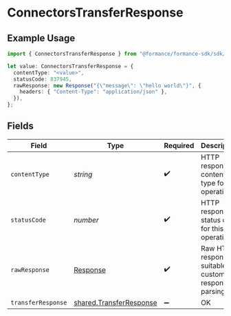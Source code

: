 # ConnectorsTransferResponse

## Example Usage

```typescript
import { ConnectorsTransferResponse } from "@formance/formance-sdk/sdk/models/operations";

let value: ConnectorsTransferResponse = {
  contentType: "<value>",
  statusCode: 837945,
  rawResponse: new Response("{\"message\": \"hello world\"}", {
    headers: { "Content-Type": "application/json" },
  }),
};
```

## Fields

| Field                                                                     | Type                                                                      | Required                                                                  | Description                                                               |
| ------------------------------------------------------------------------- | ------------------------------------------------------------------------- | ------------------------------------------------------------------------- | ------------------------------------------------------------------------- |
| `contentType`                                                             | *string*                                                                  | :heavy_check_mark:                                                        | HTTP response content type for this operation                             |
| `statusCode`                                                              | *number*                                                                  | :heavy_check_mark:                                                        | HTTP response status code for this operation                              |
| `rawResponse`                                                             | [Response](https://developer.mozilla.org/en-US/docs/Web/API/Response)     | :heavy_check_mark:                                                        | Raw HTTP response; suitable for custom response parsing                   |
| `transferResponse`                                                        | [shared.TransferResponse](../../../sdk/models/shared/transferresponse.md) | :heavy_minus_sign:                                                        | OK                                                                        |